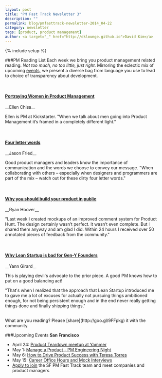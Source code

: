 ```yaml
---
layout: post
title: "PM Fast Track Newsletter 3"
description: ""
permalink: blog/pmfasttrack-newsletter-2014_04-22
category: newsletter
tags: [product, product management]
author: <a target="_" href="http://dklounge.github.io">David Kim</a>
---
```

{% include setup %}

###PM Reading List
Each week we bring you product management related reading. _Not too much, no too little, just right_. Mirroring the eclectic mix of upcoming [events](http://meetup.com/productmanagementfasttrack), we present a diverse bag from language you use to lead to choice of transparency about development.

<br />

<h4><a target="out" href="http://blog.ellenchisa.com/2014/04/06/portraying-women-in-product-management/">Portraying Women in Product Management</a></h4>
__Ellen Chisa__

Ellen is PM at Kickstarter. "When we talk about men going into Product Management it’s framed in a completely different light."

<br />
<h4><a target="out" href="http://signalvnoise.com/posts/439-four-letter-words">Four letter words</a></h4>
__Jason Fried__

Good product managers and leaders know the importance of communication and the words we choose to convey our message. "When collaborating with others – especially when designers and programmers are part of the mix – watch out for these dirty four letter words."

<br />
<h4><a target="out" href="http://thenextweb.com/dd/2014/04/21/build-product-public/">Why you should build your product in public</a></h4>
__Ryan Hoover__

"Last week I created mockups of an improved comment system for Product Hunt. The design certainly wasn’t perfect. It wasn’t even complete. But I shared them anyway and am glad I did. Within 24 hours I received over 50 annotated pieces of feedback from the community."

<br />
<h4><a target="out" href="http://yanngirard.typepad.com/yanns_blog/2014/01/why-lean-startup-is-bad-for-gen-y-founders.html">Why Lean Startup is bad for Gen-Y Founders</a></h4>
__Yann Girard__

This is playing devil\'s advocate to the prior piece. A good PM knows how to put on a good balancing act!

"That's when I realized that the approach that Lean Startup introduced me to gave me a lot of excuses for actually not pursuing things ambitioned enough, for not being persistent enough and in the end never really getting things done and finally shipping things."

<br />
What are you reading? Please [share](http://goo.gl/9FFpkg) it with the community.

###Upcoming Events
__San Francisco__

* April 24: [Product Teardown meetup at Yammer](http://goo.gl/KvYIvQ)
* May 1: [Manage a Product - PM Engineering Night](http://goo.gl/yPBJrZ)
* May 6: [How to Drive Product Success with Teresa Torres](http://goo.gl/r7QTvw)
* May 15: [Career Office Hours and Mock Interviews](http://goo.gl/JwRSFF)
* [Apply to join](http://goo.gl/PDWGRI) the SF PM Fast Track team and meet companies and product managers.
